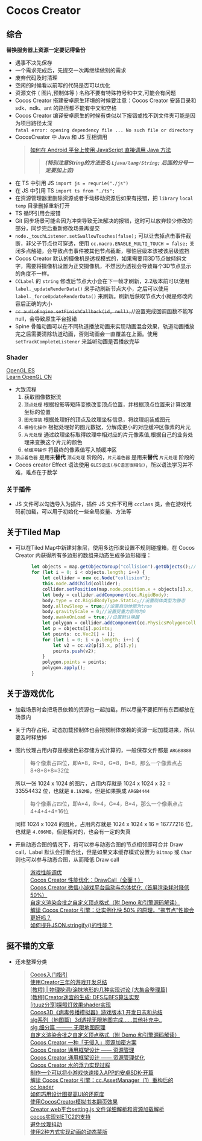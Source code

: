 # Cocos Creator

## 综合
**替换服务器上资源一定要记得备份**
* 遇事不决先保存
* 一个需求完成后，先提交一次再继续做别的需求
* 废弃代码及时清理
* 空闲的时候看以前写的代码是否可以优化  
* 资源文件 ( 图片,预制体等 ) 名称不要有特殊符号和中文,可能会有问题  
* Cocos Creator 搭建安卓原生环境的时候要注意：Cocos Creator 安装目录和 sdk、ndk、ant 的路径都不能有中文和空格  
* Cocos Creator 编译安卓原生的时候有类似以下报错或找不到文件夹可能是因为项目路径太深  
    `fatal error: opening dependency file ... No such file or directory`
* CocosCreator 中 Java 和 JS 互相调用  
  > [如何在 Android 平台上使用 JavaScript 直接调用 Java 方法](https://docs.cocos.com/creator/manual/zh/advanced-topics/java-reflection.html?h=java)  
  >> _**\(特别注意String的方法签名 `Ljava/lang/String;` 后面的分号一定要加上去\)**_  
* 在 TS 中引用 JS `import js = requrie("./js")`
* 在 JS 中引用 TS `import ts from "./ts";`
* 在资源管理器里删除资源或者手动移动资源后如果有报错，把 `library` `local` `temp` 目录删掉重新打开
* TS 循环引用会报错  
* Git 同步场景可能会因为冲突导致无法解决的报错，这时可以放弃较少修改的部分，同步完后重新修改场景再提交
* `node._touchListener.setSwallowTouches(false);` 可以让去掉点击事件截断，非父子节点也可穿透，使用 `cc.macro.ENABLE_MULTI_TOUCH = false;` 关闭多点触碰，会导致点击事件被其他节点截断，哪怕层级本该被该层级遮挡
* Cocos Creator 默认的摄像机是透视模式的，如果需要用3D节点做倾斜文字，需要将摄像机设置为正交摄像机，不然因为透视会导致每个3D节点显示的角度不一样。
* `CCLabel` 的 `string` 修改后节点大小会在下一帧才刷新，2.2版本前可以使用 `label._updateRenderData()` 来手动刷新节点大小，之后可以使用 `label._forceUpdateRenderData()` 来刷新。刷新后获取节点大小就是修改内容后正确的大小
* ~~`cc.audioEngine.setFinishCallback(id, null);`~~//设置完成回调函数不能写null，会导致原生平台报错
* Spine 骨骼动画可以在不同轨道播放动画来实现动画混合效果，轨道动画播放完之后需要清除轨道动画，否则动画会一直覆盖在上面。使用 `setTrackCompleteListener` 来监听动画是否播放完毕
### Shader
[OpenGL ES](https://www.jianshu.com/p/99daa25b4573)  
[Learn OpenGL CN](https://learnopengl-cn.github.io/)  
* 大致流程  
  1. 获取图像数据流
  2. `顶点处理` 根据投影等矩阵变换改变顶点位置，并根据顶点位置来计算纹理坐标的位置
  3. `图元拼装` 根据处理好的顶点及纹理坐标信息，将纹理组装成图元
  4. `栅格化操作` 根据处理好的图元数据，分解成更小的对应缓冲区像素的片元
  5. `片元处理` 通过纹理坐标取得纹理中相对应的片元像素值,根据自己的业务处理来变换这个片元的颜色
  6. `帧缓冲操作` 将最终的像素值写入帧缓冲区
* `顶点着色器` 是用来**替代** `顶点处理` 阶段的，`片元着色器` 是用来**替代** `片元处理` 阶段的
* Cocos creator Effect 语法使用 `GLES语法(与C语言很相似)`，所以语法学习并不难，难点在于数学  

### 关于插件

* JS 文件可以勾选导入为插件，插件 JS 文件不可用 `ccclass` 类，会在游戏代码前加载，可以用于初始化一些全局变量、方法等

## 关于Tiled Map

* 可以在Tiled Map中新建对象层，使用多边形来设置不规则碰撞箱，在 Cocos Creator 内获得所有多边形的数组来动态生成多边形碰撞：  
  ```typescript
        let objects = map.getObjectGroup("collision").getObjects();//获取对象层内所有对象
        for (let i = 0; i < objects.length; i++) {
            let collider = new cc.Node("collision");
            this.node.addChild(collider);
            collider.setPosition(map.node.position.x + objects[i].x, map.node.position.y + objects[i].y);
            let body = collider.addComponent(cc.RigidBody);
            body.type = cc.RigidBodyType.Static;//设置刚体类型为静态
            body.allowSleep = true;//设置自动休眠为true
            body.gravityScale = 0;//设置受重力影响为0
            body.awakeOnLoad = true;//设置默认唤醒
            let polygon = collider.addComponent(cc.PhysicsPolygonCollider);
            let p = objects[i].points;
            let points: cc.Vec2[] = [];
            for (let i = 0; i < p.length; i++) {
                let v2 = cc.v2(p[i].x, p[i].y);
                points.push(v2);
            }
            polygon.points = points;
            polygon.apply();
        }
  ```

## 关于游戏优化

* 加载场景时会把场景依赖的资源也一起加载，所以尽量不要把所有东西都放在场景内  
* 关于内存占用，动态加载预制体也会把预制体依赖的资源一起加载进来，所以要及时释放掉  
* 图片纹理占用内存是根据色彩存储方式计算的，一般保存文件都是 `ARGB8888` 
  > 每个像素占四位，即A=8，R=8，G=8，B=8，那么一个像素点占8+8+8+8=32位
  
  所以一张 1024 x 1024 的图片，占用内存就是 1024 x 1024 x 32 = 33554432 位，也就是 `8.192MB`，但是如果换成 `ARGB4444` 
  >每个像素占四位，即A=4，R=4，G=4，B=4，那么一个像素点占4+4+4+4=16位

  同样 1024 x 1024 的图片，占用内存就是 1024 x 1024 x 16 = 16777216 位，也就是 `4.096MB`，但是相对的，也会有一定的失真  
* 开启动态合图的情况下，将可以参与动态合图的节点相邻即可合并 Draw call，Label 默认会打断合批，但是如果文本缓存模式设置为 `Bitmap` 或 `Char` 则也可以参与动态合图，从而降低 Draw call

  > [游戏性能调优](https://forum.cocos.org/t/topic/95040)  
  > [Cocos Creator 性能优化：DrawCall（全面！）](https://forum.cocos.org/t/cocos-creator-drawcall/95043)  
  > [Cocos Creator 微信小游戏平台启动与包体优化（首屏渲染耗时降低 50%）](https://forum.cocos.org/t/cocos-creator-50/94999)  
  > [自定义渲染合批之自定义顶点格式（附 Demo 和引擎源码解读）](https://forum.cocos.org/t/demo/95087)  
  > [解读 Cocos Creator 引擎：让实例化快 50% 的原理，“拖节点”性能会更好吗？](https://forum.cocos.org/t/cocos-creator-50/92957)  
  > [如何提升JSON.stringify\(\)的性能？](https://segmentfault.com/a/1190000019400854)

## 挺不错的文章

* 还未整理分类

  > [Cocos入门指引](https://forum.cocos.org/t/cocos/94728)  
  > [使用Creator三年的游戏开发总结](https://forum.cocos.org/t/creator/94747)  
  > [\[教程\] \| 物理挖洞/涂抹地形的几种实现讨论 \[大集合整理篇\]](https://forum.cocos.org/t/topic/91985)  
  > [\[教程\]Creator迷宫的生成: DFS与BFS算法实现](https://forum.cocos.org/t/creator-dfs-bfs/93906)  
  > [\[ituuz分享\]探照灯效果shader实现](https://forum.cocos.org/t/ituuz-shader/94180)  
  > [Cocos3D《病毒传播模拟器》游戏版本1 开发日志和总结](https://forum.cocos.org/t/cocos3d-1/94592)  
  > [slg系列（地图篇）3d透视无限地图完成……其他补充中..](https://forum.cocos.org/t/slg-3d/95028)  
  > [slg 细分篇 ——— 无限地图原理](https://forum.cocos.org/t/slg/95269)  
  > [自定义渲染合批之自定义顶点格式（附 Demo 和引擎源码解读）](https://forum.cocos.org/t/demo/95087)  
  > [Cocos Creator 一种「无侵入」资源加密方案](https://forum.cocos.org/t/cocos-creator/95492)  
  > [Cocos Creator 通用框架设计 —— 资源管理](https://forum.cocos.org/t/cocos-creator/84793)  
  > [Cocos Creator 通用框架设计 —— 资源管理优化](https://forum.cocos.org/t/cocos-creator/93517)  
  > [Cocos Creator 水的浮力实现过程](https://forum.cocos.org/t/cocos-creator/96116)  
  > [制作一个可以将小游戏快速接入APP的安卓SDK-开篇](https://forum.cocos.org/t/app-sdk/95810)  
  > [解读 Cocos Creator 引擎：cc.AssetManager（1）重构后的 cc.loader](https://forum.cocos.org/t/cocos-creator-cc-assetmanager-1-cc-loader/92319)  
  > [如何巧用设计图提高UI的还原度](https://forum.cocos.org/t/ui/96354)  
  > [使用CocosCreator模拟书本翻页效果](https://forum.cocos.org/t/cocoscreator/96358)  
  > [Creator web平台setting.js 文件详细解析和资源加载解析](https://forum.cocos.org/t/creator-web-setting-js/78669)  
  > [cocos实现对ETC2的支持](https://forum.cocos.org/t/cocos-etc2/49061)  
  > [避免纹理抖动](https://forum.cocos.org/t/topic/91307/7)  
  > [使用2种方式实现动画的动态蒙版](https://forum.cocos.org/t/topic/96372)
